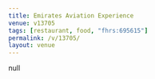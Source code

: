 ```yaml
---
title: Emirates Aviation Experience
venue: v13705
tags: [restaurant, food, "fhrs:695615"]
permalink: /v/13705/
layout: venue
---
```

null